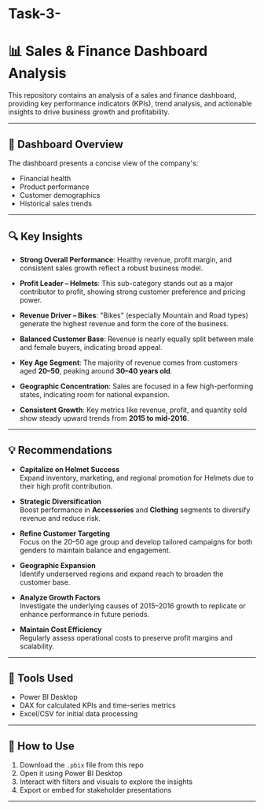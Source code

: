 # Task-3-
# 📊 Sales & Finance Dashboard Analysis

This repository contains an analysis of a sales and finance dashboard, providing key performance indicators (KPIs), trend analysis, and actionable insights to drive business growth and profitability.

---

## 🧾 Dashboard Overview

The dashboard presents a concise view of the company's:
- Financial health
- Product performance
- Customer demographics
- Historical sales trends

---

## 🔍 Key Insights

-  **Strong Overall Performance**: Healthy revenue, profit margin, and consistent sales growth reflect a robust business model.

-  **Profit Leader – Helmets**: This sub-category stands out as a major contributor to profit, showing strong customer preference and pricing power.

-  **Revenue Driver – Bikes**: "Bikes" (especially Mountain and Road types) generate the highest revenue and form the core of the business.

-  **Balanced Customer Base**: Revenue is nearly equally split between male and female buyers, indicating broad appeal.

-  **Key Age Segment**: The majority of revenue comes from customers aged **20–50**, peaking around **30–40 years old**.

-  **Geographic Concentration**: Sales are focused in a few high-performing states, indicating room for national expansion.

-  **Consistent Growth**: Key metrics like revenue, profit, and quantity sold show steady upward trends from **2015 to mid-2016**.

---

## 💡 Recommendations

-  **Capitalize on Helmet Success**  
  Expand inventory, marketing, and regional promotion for Helmets due to their high profit contribution.

-  **Strategic Diversification**  
  Boost performance in **Accessories** and **Clothing** segments to diversify revenue and reduce risk.

-  **Refine Customer Targeting**  
  Focus on the 20–50 age group and develop tailored campaigns for both genders to maintain balance and engagement.

-  **Geographic Expansion**  
  Identify underserved regions and expand reach to broaden the customer base.

-  **Analyze Growth Factors**  
  Investigate the underlying causes of 2015–2016 growth to replicate or enhance performance in future periods.

-  **Maintain Cost Efficiency**  
  Regularly assess operational costs to preserve profit margins and scalability.

---

## 🧰 Tools Used

- Power BI Desktop  
- DAX for calculated KPIs and time-series metrics  
- Excel/CSV for initial data processing

---

## 📂 How to Use

1. Download the `.pbix` file from this repo
2. Open it using Power BI Desktop
3. Interact with filters and visuals to explore the insights
4. Export or embed for stakeholder presentations

---


